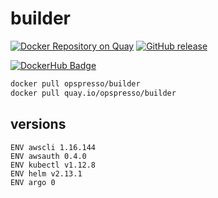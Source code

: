# builder

[![Docker Repository on Quay](https://quay.io/repository/opspresso/builder/status "Docker Repository on Quay")](https://quay.io/repository/opspresso/builder)
[![GitHub release](https://img.shields.io/github/release/opspresso/builder.svg)](https://github.com/opspresso/builder/releases)

[![DockerHub Badge](http://dockeri.co/image/opspresso/builder)](https://hub.docker.com/r/opspresso/builder/)

```bash
docker pull opspresso/builder
docker pull quay.io/opspresso/builder
```

## versions

```
ENV awscli 1.16.144
ENV awsauth 0.4.0
ENV kubectl v1.12.8
ENV helm v2.13.1
ENV argo 0
```
